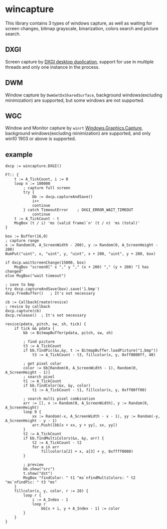 ﻿# wincapture
This library contains 3 types of windows capture, as well as waiting for screen changes, bitmap grayscale, binarization, colors search and picture search.

## DXGI
Screen capture by [DXGI desktop duplication](https://docs.microsoft.com/en-us/windows/win32/direct3ddxgi/desktop-dup-api
), support for use in multiple threads and only one instance in the process.

## DWM
Window capture by `DwmGetDxSharedSurface`, background windows(excluding minimization) are supported, but some windows are not supported.

## WGC
Window and Monitor capture by `winrt` [Windows.Graphics.Capture](https://docs.microsoft.com/en-us/uwp/api/windows.graphics.capture?view=winrt-20348), background windows(excluding minimization) are supported, and only win10 1903 or above is supported.

## example
```autohotkey
dxcp := wincapture.DXGI()

F7:: {
	t := A_TickCount, i := 0
	loop n := 100000
		; capture full screen
		try {
			bb := dxcp.captureAndSave()
			i++
			continue
		} catch TimeoutError	; DXGI_ERROR_WAIT_TIMEOUT
			continue
	t := A_TickCount - t
	MsgBox (t / i) 'ms (valid frame)`n' (t / n) 'ms (total)'
}

box := Buffer(16,0)
; capture range
x := Random(0, A_ScreenWidth - 200), y := Random(0, A_ScreenHeight - 200)
NumPut("uint", x, "uint", y, "uint", x + 200, "uint", y + 200, box)

if dxcp.waitScreenChange(15000, box)
	MsgBox "screen0[" x "," y "," (x + 200) "," (y + 200) "] has changed"
else MsgBox("wait timeout")

; save to bmp
try dxcp.captureAndSave(box).save('1.bmp')
dxcp.freeBuffer()	; It's not necessary

cb := CallbackCreate(revice)
; revice by callback
dxcp.capture(cb)
dxcp.release()	; It's not necessary

revice(pdata, pitch, sw, sh, tick) {
	if tick && pdata {
		bb := BitmapBuffer(pdata, pitch, sw, sh)
		
		; find picture
		t3 := A_TickCount
		if bb.findPic(&x,&y, t := BitmapBuffer.loadPicture("1.bmp"))
			t3 := A_TickCount - t3, fillcolor(x, y, 0xff0000ff, 40)

		; get pixel color
		color := bb[Random(0, A_ScreenWidth - 1), Random(0, A_ScreenHeight - 1)]
		; search pixel
		t1 := A_TickCount
		if bb.findColor(&x, &y, color)
			t1 := A_TickCount - t1, fillcolor(x, y, 0xff00ff00)

		; search multi pixel combination
		arr := [], x := Random(0, A_ScreenWidth), y := Random(0, A_ScreenHeight)
		loop 9 {
			xx := Random(-x, A_ScreenWidth - x - 1), yy := Random(-y, A_ScreenHeight - y - 1)
			arr.Push([bb[x + xx, y + yy], xx, yy])
		}
		t2 := A_TickCount
		if bb.findMultiColors(&x, &y, arr) {
			t2 := A_TickCount - t2
			for a in arr
				fillcolor(a[2] + x, a[3] + y, 0xffff0000)
		}

		; preview
		bb.show("src")
		t.show("dst")
		MsgBox "findColor: " t1 "ms`nfindMultiColors: " t2 "ms`nfindPic: " t3 "ms"
	}
	fillcolor(x, y, color, r := 20) {
		loop r {
			i := A_Index - 1
			loop r
				bb[x + i, y + A_Index - 1] := color
		}
	}
}
```
